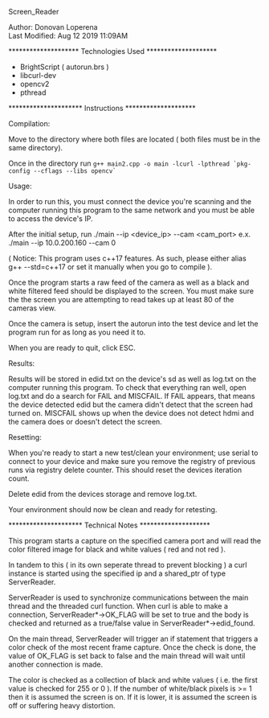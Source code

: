 Screen_Reader

Author: Donovan Loperena<br/>
Last Modified: Aug 12 2019 11:09AM<br/>


******************** Technologies Used ********************

- BrightScript ( autorun.brs )
- libcurl-dev
- opencv2
- pthread

*********************  Instructions  ********************

Compilation:

Move to the directory where both files are located ( both files must be in the same directory).

Once in the directory run ``g++ main2.cpp -o main -lcurl -lpthread `pkg-config --cflags --libs opencv` ``

Usage:

In order to run this, you must connect the device you're scanning and the computer running this program to the same network and you must be able to access the device's IP.

After the initial setup, run
./main --ip <device_ip> --cam <cam_port> 
e.x. ./main --ip 10.0.200.160 --cam 0

( Notice: This program uses c++17 features. As such, please either alias g++ --std=c++17 or set it manually when you go to compile ).

Once the program starts a raw feed of the camera as well as a black and white filtered feed should be displayed to the screen. You must make sure the the screen you are attempting to read takes up at least 80 of the cameras view.

Once the camera is setup, insert the autorun into the test device and let the program run for as long as you need it to.

When you are ready to quit, click ESC.

Results:

Results will be stored in edid.txt on the device's sd as well as log.txt on the computer running this program. To check that everything ran well, open log.txt and do a search for FAIL and MISCFAIL. If FAIL appears, that means the device detected edid but the camera didn't detect that the screen had turned on. MISCFAIL shows up when the device does not detect hdmi and the camera does or doesn't detect the screen.

Resetting:

When you're ready to start a new test/clean your environment; use serial to connect to your device and make sure you remove the registry of previous runs via registry delete counter. This should reset the devices iteration count.

Delete edid from the devices storage and remove log.txt.

Your environment should now be clean and ready for retesting.

********************* Technical Notes ********************


This program starts a capture on the specified camera port and will read the color filtered image for black and white values ( red and not red ).

In tandem to this ( in its own seperate thread to prevent blocking ) a curl instance is started using the specified ip and a shared_ptr of type ServerReader.

ServerReader is used to synchronize communications between the main thread and the threaded curl function. When curl is able to make a connection, ServerReader*->OK_FLAG will be set to true and the body is checked and returned as a true/false value in ServerReader*->edid_found.

On the main thread, ServerReader will trigger an if statement that triggers a color check of the most recent frame capture. Once the check is done, the value of OK_FLAG is set back to false and the main thread will wait until another connection is made.

The color is checked as a collection of black and white values ( i.e. the first value is checked for 255 or 0 ). If the number of white/black pixels is >= 1 then it is assumed the screen is on. If it is lower, it is assumed the screen is off or suffering heavy distortion.

  
